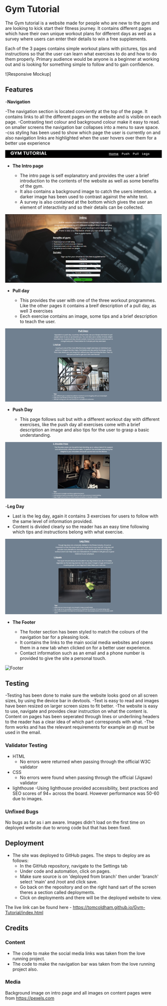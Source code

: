 # Gym Tutorial

The Gym tutorial is a website made for people who are new to the gym and are looking to kick start their fitness journey. It contains different pages which have their
own unique workout plans for different days as well as a survey where users can enter their details to win a free supplements.

Each of the 3 pages contains simple workout plans with pictures, tips and instructions so that the user can learn what exercises to do and how to do them properly.
Primary audience would be anyone is a beginner at working out and is looking for something simple to follow and to gain confidence.

![Responsive Mockup]

## Features

-__Navigation__

-The navigation section is located conviently at the top of the page. It contains links to all the different pages on the website and is visible on each page.
-Contrasting text colour and background colour make it easy to read. on smaller screens the navigation bar collapses into a menu to save space.
-css styling has been used to show which page the user is currently on and also navigation links are highlighted when the user hovers over them for a better use experience

![Navigation](https://github.com/tomcoldham/Gym-Tutorial/blob/main/media/navbar.png)

- __The Intro page__

  - The intro page is self explanatory and provides the user a brief introduction to the contents of the website as well as some benefits of the gym.
  - It also contains a background image to catch the users intention. a darker image has been used to contrast against the white text.
  - A survey is also contained at the bottom which gives the user an element of interactivity and so their details can be collected.
  
![Intro-page](https://github.com/tomcoldham/Gym-Tutorial/blob/main/media/intropage.PNG)

- __Pull day__

  - This provides the user with one of the three workout programmes. Like the other pages it contains a breif description of a pull day, as well 3 exercises
  - Eech exercise contains an image, some tips and a brief description to teach the user.

![Pull-day](https://github.com/tomcoldham/Gym-Tutorial/blob/main/media/pullday.PNG)

- __Push Day__

  - This page follows suit but with a different workout day with different exercises, like the push day all exercises come with a brief description an image and also tips for the user to grasp a basic understanding.

![Push-day](https://github.com/tomcoldham/Gym-Tutorial/blob/main/media/pushday.PNG)

-__Leg Day__

- Last is the leg day, again it contains 3 exercises for users to follow with the same level of information provided.
- Content is divided clearly so the reader has an easy time following which tips and instructions belong with what exercise.

![Leg-Day](https://github.com/tomcoldham/Gym-Tutorial/blob/main/media/legday.PNG)

- __The Footer__

  - The footer section has been styled to match the colours of the navigation bar for a pleasing look.
  - It contains the links to the main social media websites and opens them in a new tab when clicked on for a better user experience.
  - Contact information such as an email and a phone number is provided to give the site a personal touch.

![Footer](https://github.com/tomcoldham/Gym-Tutorial/blob/main/media/footer.PNG>)

## Testing

-Testing has been done to make sure the website looks good on all screen sizes, by using the device bar in devtools.
-Text is easy to read and images have been resized on larger screen sizes to fit better.
-The website is easy to use, navigate and provides clear instruction on what the content is.
Content on pages has been seperated through lines or underlining headers to the reader has a clear idea of which part corresponds with what.
-The form works and has the relevant requirements for example an @ must be used in the email.

### Validator Testing

- HTML
  - No errors were returned when passing through the official W3C validator
- CSS
  - No errors were found when passing through the official (Jigsaw) validator
- lighthouse
  -Using lighthouse provided accessibility, best practices and SEO scores of 94+ across the board. However performance was 50-60 due to images.

### Unfixed Bugs

No bugs as far as i am aware. Images didn't load on the first time on deployed website due to wrong code but that has been fixed.

## Deployment

- The site was deployed to GitHub pages. The steps to deploy are as follows:
  - In the GitHub repository, navigate to the Settings tab
  - Under code and automation, click on pages.
  - Make sure source is on 'deployed from branch' then under 'branch' select 'main' and /root and click save.
  - Go back on the repository and on the right hand sart of the screen theres a section called deployments.
  - Click on deployments and there will be the deployed website to view.
  
The live link can be found here - <https://tomcoldham.github.io/Gym-Tutorial/index.html>

## Credits

### Content

- The code to make the social media links was taken from the love running project.
- The code to make the navigation bar was taken from the love running project also.
  
### Media

Background image on intro page and all images on content pages were from <https://pexels.com>
